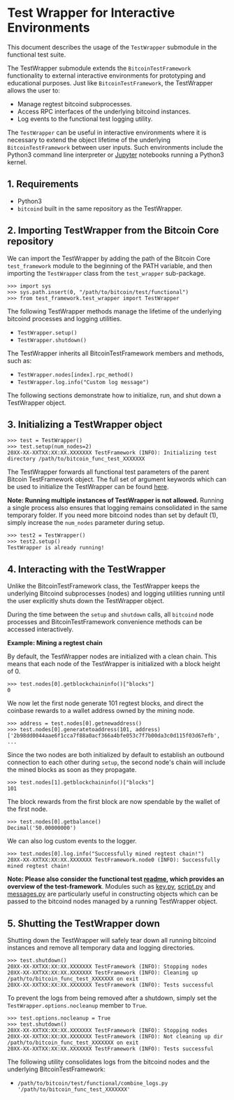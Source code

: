Test Wrapper for Interactive Environments
=========================================

This document describes the usage of the `TestWrapper` submodule in the functional test suite.

The TestWrapper submodule extends the `BitcoinTestFramework` functionality to external interactive environments for prototyping and educational purposes. Just like `BitcoinTestFramework`, the TestWrapper allows the user to:

* Manage regtest bitcoind subprocesses.
* Access RPC interfaces of the underlying bitcoind instances.
* Log events to the functional test logging utility.

The `TestWrapper` can be useful in interactive environments where it is necessary to extend the object lifetime of the underlying `BitcoinTestFramework` between user inputs. Such environments include the Python3 command line interpreter or [Jupyter](https://jupyter.org/) notebooks running a Python3 kernel.

## 1. Requirements

* Python3
* `bitcoind` built in the same repository as the TestWrapper.

## 2. Importing TestWrapper from the Bitcoin Core repository

We can import the TestWrapper by adding the path of the Bitcoin Core `test_framework` module to the beginning of the PATH variable, and then importing the `TestWrapper` class from the `test_wrapper` sub-package.

```
>>> import sys
>>> sys.path.insert(0, "/path/to/bitcoin/test/functional")
>>> from test_framework.test_wrapper import TestWrapper
```

The following TestWrapper methods manage the lifetime of the underlying bitcoind processes and logging utilities.

* `TestWrapper.setup()`
* `TestWrapper.shutdown()`

The TestWrapper inherits all BitcoinTestFramework members and methods, such as:
* `TestWrapper.nodes[index].rpc_method()`
* `TestWrapper.log.info("Custom log message")`

The following sections demonstrate how to initialize, run, and shut down a TestWrapper object.

## 3. Initializing a TestWrapper object

```
>>> test = TestWrapper()
>>> test.setup(num_nodes=2)
20XX-XX-XXTXX:XX:XX.XXXXXXX TestFramework (INFO): Initializing test directory /path/to/bitcoin_func_test_XXXXXXX
```
The TestWrapper forwards all functional test parameters of the parent Bitcoin TestFramework object. The full set of argument keywords which can be used to initialize the TestWrapper can be found [here](../test/functional/test_framework/test_wrapper.py).

**Note: Running multiple instances of TestWrapper is not allowed.**
Running a single process also ensures that logging remains consolidated in the same temporary folder. If you need more bitcoind nodes than set by default (1), simply increase the `num_nodes` parameter during setup.

```
>>> test2 = TestWrapper()
>>> test2.setup()
TestWrapper is already running!
```

## 4. Interacting with the TestWrapper

Unlike the BitcoinTestFramework class, the TestWrapper keeps the underlying Bitcoind subprocesses (nodes) and logging utilities running until the user explicitly shuts down the TestWrapper object.

During the time between the `setup` and `shutdown` calls, all `bitcoind` node processes and BitcoinTestFramework convenience methods can be accessed interactively.

**Example: Mining a regtest chain**

By default, the TestWrapper nodes are initialized with a clean chain. This means that each node of the TestWrapper is initialized with a block height of 0.

```
>>> test.nodes[0].getblockchaininfo()["blocks"]
0
```

We now let the first node generate 101 regtest blocks, and direct the coinbase rewards to a wallet address owned by the mining node.

```
>>> address = test.nodes[0].getnewaddress()
>>> test.nodes[0].generatetoaddress(101, address)
['2b98dd0044aae6f1cca7f88a0acf366a4bfe053c7f7b00da3c0d115f03d67efb', ...
```
Since the two nodes are both initialized by default to establish an outbound connection to each other during `setup`, the second node's chain will include the mined blocks as soon as they propagate.

```
>>> test.nodes[1].getblockchaininfo()["blocks"]
101
```
The block rewards from the first block are now spendable by the wallet of the first node.

```
>>> test.nodes[0].getbalance()
Decimal('50.00000000')
```

We can also log custom events to the logger.

```
>>> test.nodes[0].log.info("Successfully mined regtest chain!")
20XX-XX-XXTXX:XX:XX.XXXXXXX TestFramework.node0 (INFO): Successfully mined regtest chain!
```

**Note: Please also consider the functional test [readme](../test/functional/README.md), which provides an overview of the test-framework**. Modules such as [key.py](../test/functional/test_framework/key.py), [script.py](../test/functional/test_framework/script.py) and [messages.py](../test/functional/test_framework/messages.py) are particularly useful in constructing objects which can be passed to the bitcoind nodes managed by a running TestWrapper object.

## 5. Shutting the TestWrapper down

Shutting down the TestWrapper will safely tear down all running bitcoind instances and remove all temporary data and logging directories.

```
>>> test.shutdown()
20XX-XX-XXTXX:XX:XX.XXXXXXX TestFramework (INFO): Stopping nodes
20XX-XX-XXTXX:XX:XX.XXXXXXX TestFramework (INFO): Cleaning up /path/to/bitcoin_func_test_XXXXXXX on exit
20XX-XX-XXTXX:XX:XX.XXXXXXX TestFramework (INFO): Tests successful
```
To prevent the logs from being removed after a shutdown, simply set the `TestWrapper.options.nocleanup` member to `True`.
```
>>> test.options.nocleanup = True
>>> test.shutdown()
20XX-XX-XXTXX:XX:XX.XXXXXXX TestFramework (INFO): Stopping nodes
20XX-XX-XXTXX:XX:XX.XXXXXXX TestFramework (INFO): Not cleaning up dir /path/to/bitcoin_func_test_XXXXXXX on exit
20XX-XX-XXTXX:XX:XX.XXXXXXX TestFramework (INFO): Tests successful
```

The following utility consolidates logs from the bitcoind nodes and the underlying BitcoinTestFramework:

* `/path/to/bitcoin/test/functional/combine_logs.py '/path/to/bitcoin_func_test_XXXXXXX'`
